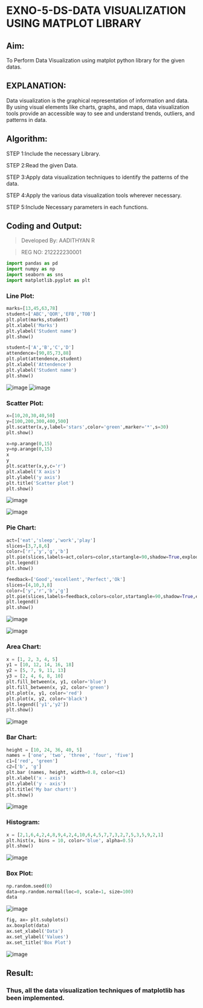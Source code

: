 # EXNO-5-DS-DATA VISUALIZATION USING MATPLOT LIBRARY

## Aim:
  To Perform Data Visualization using matplot python library for the given datas.

## EXPLANATION:
Data visualization is the graphical representation of information and data. By using visual elements like charts, graphs, and maps, data visualization tools provide an accessible way to see and understand trends, outliers, and patterns in data.

## Algorithm:
STEP 1:Include the necessary Library.

STEP 2:Read the given Data.

STEP 3:Apply data visualization techniques to identify the patterns of the data.

STEP 4:Apply the various data visualization tools wherever necessary.

STEP 5:Include Necessary parameters in each functions.

## Coding and Output:


> Developed By: AADITHYAN R

> REG NO: 212222230001
```py
import pandas as pd
import numpy as np
import seaborn as sns
import matplotlib.pyplot as plt
```

### Line Plot:

```py
marks=[13,45,63,78]
student=['ABC','QOR','EFB','TOB']
plt.plot(marks,student)
plt.xlabel('Marks')
plt.ylabel('Student name')
plt.show()

student=['A','B','C','D']
attendence=[90,85,73,88]
plt.plot(attendence,student)
plt.xlabel('Attendence')
plt.ylabel('Student name')
plt.show()
```


![image](https://github.com/aadithyan22000618/EXNO-5-DS/assets/113586376/7e2fc93e-02c8-4b54-9296-cc0000a3fd44)
![image](https://github.com/aadithyan22000618/EXNO-5-DS/assets/113586376/c5753f1b-5339-48b0-8fc1-6729e764a9ac)



### Scatter Plot:

```py
x=[10,20,30,40,50]
y=[100,200,300,400,500]
plt.scatter(x,y,label='stars',color='green',marker='*',s=30)
plt.show()

x=np.arange(0,15)
y=np.arange(0,15)
x
y
plt.scatter(x,y,c='r')
plt.xlabel('X axis')
plt.ylabel('y axis')
plt.title('Scatter plot')
plt.show()
```
![image](https://github.com/aadithyan22000618/EXNO-5-DS/assets/113586376/8e8a63dc-82bf-4811-976d-4dc920d3bfa8)

![image](https://github.com/aadithyan22000618/EXNO-5-DS/assets/113586376/c22fcd03-df23-4d42-bf22-86d005cacc5c)





### Pie Chart:

```py
act=['eat','sleep','work','play']
slices=[3,7,8,6]
color=['r','y','g','b']
plt.pie(slices,labels=act,colors=color,startangle=90,shadow=True,explode=(0.1,0.1,0.1,0.1),radius=1.2,autopct='%1.1f%%')
plt.legend()
plt.show()

feedback=['Good','excellent','Perfect','Ok']
slices=[4,10,3,8]
color=['y','r','b','g']
plt.pie(slices,labels=feedback,colors=color,startangle=90,shadow=True,explode=(0.1,0.1,0.1,0.1),radius=1.2,autopct='%1.1f%%')
plt.legend()
plt.show()
```

![image](https://github.com/aadithyan22000618/EXNO-5-DS/assets/113586376/9b35d237-8e88-4537-ba5c-2d1d86ff8724)

![image](https://github.com/aadithyan22000618/EXNO-5-DS/assets/113586376/32437b91-439e-4b96-84f9-60ecee41db91)



### Area Chart:

```py
x = [1, 2, 3, 4, 5]
y1 = [10, 12, 14, 16, 18]
y2 = [5, 7, 9, 11, 13]
y3 = [2, 4, 6, 8, 10]
plt.fill_between(x, y1, color='blue')
plt.fill_between(x, y2, color='green')
plt.plot(x, y1, color='red')
plt.plot(x, y2, color='black')
plt.legend(['y1','y2'])
plt.show()
```

![image](https://github.com/aadithyan22000618/EXNO-5-DS/assets/113586376/ae9398fc-f18a-4a53-b368-a0ff46e18cac)




### Bar Chart:

```py
height = [10, 24, 36, 40, 5]
names = ['one', 'two', 'three', 'four', 'five']
c1=['red', 'green'] 
c2=['b', 'g']
plt.bar (names, height, width=0.8, color=c1)
plt.xlabel('x - axis')
plt.ylabel('y - axis')
plt.title('My bar chart!')
plt.show()
```

![image](https://github.com/aadithyan22000618/EXNO-5-DS/assets/113586376/41e2742e-cac4-4073-b1bc-9766dca96158)



### Histogram:

```py
x = [2,1,6,4,2,4,8,9,4,2,4,10,6,4,5,7,7,3,2,7,5,3,5,9,2,1]
plt.hist(x, bins = 10, color='blue', alpha=0.5)
plt.show()
```

![image](https://github.com/aadithyan22000618/EXNO-5-DS/assets/113586376/9c41c00b-0855-4771-b93f-e32472038345)




### Box Plot:

```py
np.random.seed(0)
data=np.random.normal(loc=0, scale=1, size=100)
data
```

![image](https://github.com/aadithyan22000618/EXNO-5-DS/assets/113586376/112e0803-98f2-4e22-97b1-2e7385b7fbd0)



```py
fig, ax= plt.subplots()
ax.boxplot(data)
ax.set_xlabel('Data')
ax.set_ylabel('Values')
ax.set_title('Box Plot')
```
![image](https://github.com/aadithyan22000618/EXNO-5-DS/assets/113586376/1465f775-d866-4ee7-9ac0-b62250e64a05)



## Result:

### Thus, all the data visualization techniques of matplotlib has been implemented.
